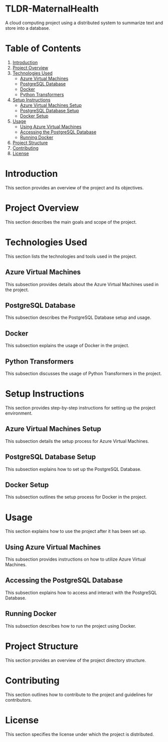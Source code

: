 # TLDR-MaternalHealth
A cloud computing project using a distributed system to summarize text and store into a database.

# Table of Contents

1. [Introduction](#introduction)
2. [Project Overview](#project-overview)
3. [Technologies Used](#technologies-used)
    - [Azure Virtual Machines](#azure-virtual-machines)
    - [PostgreSQL Database](#postgresql-database)
    - [Docker](#docker)
    - [Python Transformers](#python-transformers)
4. [Setup Instructions](#setup-instructions)
    - [Azure Virtual Machines Setup](#azure-virtual-machines-setup)
    - [PostgreSQL Database Setup](#postgresql-database-setup)
    - [Docker Setup](#docker-setup)
5. [Usage](#usage)
    - [Using Azure Virtual Machines](#using-azure-virtual-machines)
    - [Accessing the PostgreSQL Database](#accessing-the-postgresql-database)
    - [Running Docker](#running-docker)
6. [Project Structure](#project-structure)
7. [Contributing](#contributing)
8. [License](#license)


# Introduction

This section provides an overview of the project and its objectives.

# Project Overview

This section describes the main goals and scope of the project.

# Technologies Used

This section lists the technologies and tools used in the project.

## Azure Virtual Machines

This subsection provides details about the Azure Virtual Machines used in the project.

## PostgreSQL Database

This subsection describes the PostgreSQL Database setup and usage.

## Docker

This subsection explains the usage of Docker in the project.

## Python Transformers

This subsection discusses the usage of Python Transformers in the project.

# Setup Instructions

This section provides step-by-step instructions for setting up the project environment.

## Azure Virtual Machines Setup

This subsection details the setup process for Azure Virtual Machines.

## PostgreSQL Database Setup

This subsection explains how to set up the PostgreSQL Database.

## Docker Setup

This subsection outlines the setup process for Docker in the project.

# Usage

This section explains how to use the project after it has been set up.

## Using Azure Virtual Machines

This subsection provides instructions on how to utilize Azure Virtual Machines.

## Accessing the PostgreSQL Database

This subsection explains how to access and interact with the PostgreSQL Database.

## Running Docker

This subsection describes how to run the project using Docker.

# Project Structure

This section provides an overview of the project directory structure.

# Contributing

This section outlines how to contribute to the project and guidelines for contributors.

# License

This section specifies the license under which the project is distributed.
